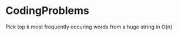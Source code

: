 CodingProblems
==============

Pick top k most frequently occuring words from a huge string in O(n)
